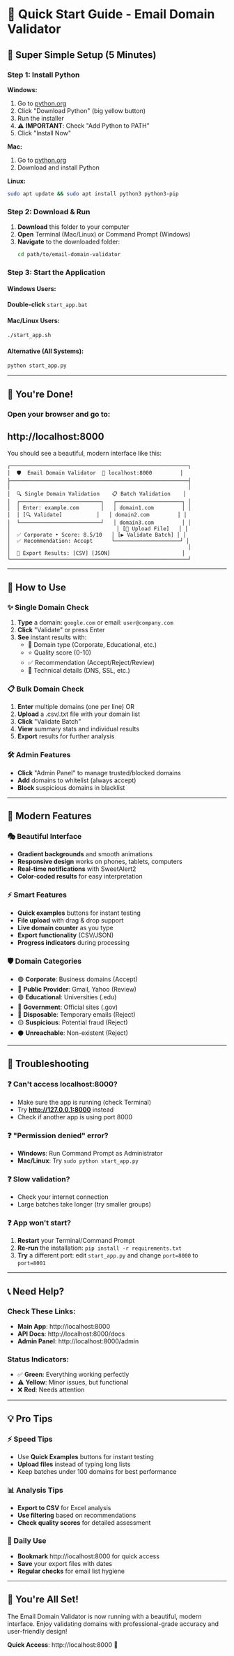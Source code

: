 # 🚀 Quick Start Guide - Email Domain Validator

## 📱 Super Simple Setup (5 Minutes)

### Step 1: Install Python
**Windows:**
1. Go to [python.org](https://python.org/downloads/)
2. Click "Download Python" (big yellow button)
3. Run the installer
4. ⚠️ **IMPORTANT**: Check "Add Python to PATH"
5. Click "Install Now"

**Mac:**
1. Go to [python.org](https://python.org/downloads/)  
2. Download and install Python

**Linux:**
```bash
sudo apt update && sudo apt install python3 python3-pip
```

### Step 2: Download & Run
1. **Download** this folder to your computer
2. **Open** Terminal (Mac/Linux) or Command Prompt (Windows)
3. **Navigate** to the downloaded folder:
   ```bash
   cd path/to/email-domain-validator
   ```

### Step 3: Start the Application

#### Windows Users:
**Double-click** `start_app.bat` 

#### Mac/Linux Users:
```bash
./start_app.sh
```

#### Alternative (All Systems):
```bash
python start_app.py
```

---

## 🎉 You're Done!

### Open your browser and go to:
## **http://localhost:8000**

You should see a beautiful, modern interface like this:

```
┌─────────────────────────────────────────────────────────┐
│  🛡️  Email Domain Validator  📍 localhost:8000         │
├─────────────────────────────────────────────────────────┤
│                                                         │
│  🔍 Single Domain Validation    📋 Batch Validation    │
│  ┌──────────────────────────┐   ┌─────────────────────┐ │
│  │ Enter: example.com       │   │ domain1.com         │ │
│  │ [🔍 Validate]           │   │ domain2.com         │ │
│  └──────────────────────────┘   │ domain3.com         │ │
│                                  │ [📁 Upload File]   │ │
│  ✅ Corporate • Score: 8.5/10   │ [▶️ Validate Batch] │ │
│  ✅ Recommendation: Accept      └─────────────────────┘ │
│                                                         │
│  💾 Export Results: [CSV] [JSON]                       │
└─────────────────────────────────────────────────────────┘
```

---

## 🎯 How to Use

### ✨ Single Domain Check
1. **Type** a domain: `google.com` or email: `user@company.com`
2. **Click** "Validate" or press Enter
3. **See** instant results with:
   - 🏢 Domain type (Corporate, Educational, etc.)
   - ⭐ Quality score (0-10)
   - ✅ Recommendation (Accept/Reject/Review)
   - 🔧 Technical details (DNS, SSL, etc.)

### 📋 Bulk Domain Check  
1. **Enter** multiple domains (one per line) OR
2. **Upload** a .csv/.txt file with your domain list
3. **Click** "Validate Batch"
4. **View** summary stats and individual results
5. **Export** results for further analysis

### 🛠️ Admin Features
- **Click** "Admin Panel" to manage trusted/blocked domains
- **Add** domains to whitelist (always accept)
- **Block** suspicious domains in blacklist

---

## 🎨 Modern Features

### 🎭 Beautiful Interface
- **Gradient backgrounds** and smooth animations
- **Responsive design** works on phones, tablets, computers
- **Real-time notifications** with SweetAlert2
- **Color-coded results** for easy interpretation

### ⚡ Smart Features
- **Quick examples** buttons for instant testing
- **File upload** with drag & drop support
- **Live domain counter** as you type
- **Export functionality** (CSV/JSON)
- **Progress indicators** during processing

### 🛡️ Domain Categories
- 🟢 **Corporate**: Business domains (Accept)
- 🔵 **Public Provider**: Gmail, Yahoo (Review)
- 🟣 **Educational**: Universities (.edu)
- 🔵 **Government**: Official sites (.gov)
- 🔴 **Disposable**: Temporary emails (Reject)
- 🟡 **Suspicious**: Potential fraud (Reject)
- ⚫ **Unreachable**: Non-existent (Reject)

---

## 🔧 Troubleshooting

### ❓ Can't access localhost:8000?
- Make sure the app is running (check Terminal)
- Try **http://127.0.0.1:8000** instead
- Check if another app is using port 8000

### ❓ "Permission denied" error?
- **Windows**: Run Command Prompt as Administrator
- **Mac/Linux**: Try `sudo python start_app.py`

### ❓ Slow validation?
- Check your internet connection
- Large batches take longer (try smaller groups)

### ❓ App won't start?
1. **Restart** your Terminal/Command Prompt
2. **Re-run** the installation: `pip install -r requirements.txt`
3. **Try** a different port: edit `start_app.py` and change `port=8000` to `port=8001`

---

## 📞 Need Help?

### Check These Links:
- **Main App**: http://localhost:8000
- **API Docs**: http://localhost:8000/docs  
- **Admin Panel**: http://localhost:8000/admin

### Status Indicators:
- ✅ **Green**: Everything working perfectly
- ⚠️ **Yellow**: Minor issues, but functional
- ❌ **Red**: Needs attention

---

## 💡 Pro Tips

### ⚡ Speed Tips
- Use **Quick Examples** buttons for instant testing
- **Upload files** instead of typing long lists
- Keep batches under 100 domains for best performance

### 📊 Analysis Tips
- **Export to CSV** for Excel analysis
- **Use filtering** based on recommendations
- **Check quality scores** for detailed assessment

### 🔄 Daily Use
- **Bookmark** http://localhost:8000 for quick access
- **Save** your export files with dates
- **Regular checks** for email list hygiene

---

## 🎯 You're All Set!

The Email Domain Validator is now running with a beautiful, modern interface. Enjoy validating domains with professional-grade accuracy and user-friendly design!

**Quick Access**: http://localhost:8000 🚀